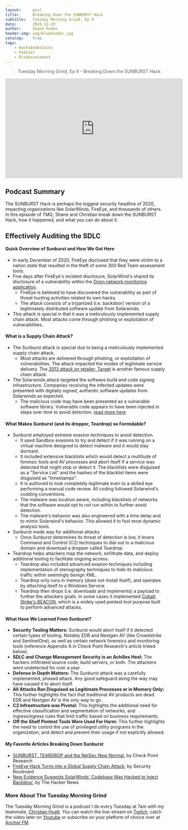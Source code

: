 ```yaml
---
layout: 	post
title:  	Breaking Down the SUNBURST Hack
subtitle: 	Tuesday Morning Grind, Ep 9
date:   	2020-12-29
author: 	Shane Peden
header-img: img/blueheader.jpg
catalog: 	true
tags:
    - HacksAndAttacks
    - Podcast
    - RiskAssessment
---
```


> Tuesday Morning Grind, Ep 9 - Breaking Down the SUNBURST Hack

<iframe width="560" height="315" src="https://www.youtube.com/embed/ClA8vsYaVOk" frameborder="0" allow="accelerometer; autoplay; clipboard-write; encrypted-media; gyroscope; picture-in-picture" allowfullscreen></iframe>

## Podcast Summary ##
The SUNBURST Hack is perhaps the biggest security headline of 2020, impacting organizations like SolarWinds, FireEye, and thousands of others. In this episode of TMG, Shane and Christian break down the SUNBURST Hack, how it happened, and what you can do about it. 

## Effectively Auditing the SDLC ##

#### Quick Overview of Sunburst and How We Got Here ####
+ In early December of 2020, FireEye disclosed that they were victim to a nation state that resulted in the theft of some 300 Red Team assessment tools.
+ Five days after FireEye's incident disclosure, SolarWind's shared its disclosure of a vulnerability within the [Orion network monitoring application](https://www.solarwinds.com/orion-platform). 
	- FireEye is believed to have discovered the vulnerability as part of threat hunting activities related its own hacks. 
	- The attack consists of a trojanized (i.e. backdoor) version of a legitimately distributed software update from Solarwinds. 
+ This attack is special in that it was a meticulously implemented supply chain attack. Most attacks come through phishing or exploitation of vulnerabilities. 

#### What is a Supply Chain Attack? ####
+ The Sunburst attack is special due to being a meticulously implemented supply chain attack. 
	- Most attacks are delivered through phishing, or exploitation of vulnerabilities. The attack impacted the modes of legitimate service delivery. The [2013 attack on retailer, Target](https://www.zdnet.com/article/anatomy-of-the-target-data-breach-missed-opportunities-and-lessons-learned/) is another famous supply chain attack. 
+ The Solarwinds attack targeted the software build and code signing infrastructure. Companies receiving the infected updates were presented with digitally signed, authentic software updates from Solarwinds as expected. 
	- The malicious code may have been presented as a vulnerable software library. Vulnerable code appears to have been injected in steps over time to avoid detection. [read more here](https://thehackernews.com/2020/12/new-evidence-suggests-solarwinds.html)
		
#### What Makes Sunburst (and its dropper, Teardrop) so Formidable?  ####
+ Sunburst employed extreme evasion techniques to avoid detection.
	- It used Sandbox evasions to try and detect if it was running on a virtual machine designed to detect malware and it would stay dormant.
	- It included extensive blacklists which would detect a multitude of forensic tools and AV processes and abort itself if a service was detected that might stop or detect it. The blacklists were disguised as a "Service List" and the hashes of the blacklist items were disguised as "timestamps". 
	- It is authored to look completely legitimate even to a skilled eye performing a manual code review. All coding followed Solarwind's codding conventions. 
	- The malware was location aware, including blacklists of networks that the software would opt to not run within to further avoid detection.
	- The malware's behavior was also engineered with a time delay and to mimic Solarwind's behavior. This allowed it to fool most dynamic analysis tools. 
+ Sunburst made way for additional attacks
	- Once Sunburst determines its threat of detection is low, it levers Command and Control (C2) techniques to dial out to a malicious domain and download a dropper called Teardrop.
+ Teardrop helps attackers map the network, exfiltrate data, and deploy additional tooling to facilitate ongoing access.
	- Teardrop also included advanced evasion techniques including implementation of stenography techniques to hide its malicious traffic within seemingly benign XML. 
	- Teardrop only runs in memory (does not install itself), and operates by attaching itself to a Windows Service.
	- Teardrop then drops (i.e. downloads and implements) a payload to further the attackers goals. In some cases it implemented [Cobalt Strike's BEACON](https://www.cobaltstrike.com/help-beacon), which is a widely used pentest tool purpose built to perform advanced attacks. 
	
#### What Have We Learned From Sunburst? ####
+ **Security Tooling Matters:** Sunburst would abort itself if it detected certain types of tooling. Notably EDR and Nextgen AV (like Crowdstrike and SentinelOne), as well as certain network forensics and monitoring tools (reference Appendix A in Check Point Research's article linked below). 
+ **SDLC and Change Management Security is an Achilles Heel:** The hackers infiltrated source code, build servers, or both. The attackers went undetected for over a year. 
+ **Defense in Depth Matters:** The Sunburst attack was a carefully implemented, phased attack. Any good safeguard along the way may have caused it to abort itself. 
+ **All Attacks Ran Disguised as Legitimate Processes or in Memory Only:** This further highlights the fact that traditional AV products are dead. EDR and Nextgen AV is the only way to go.
+ **C2 Infrastructure was Pivotal:** This highlights the additional need for effective classification and segmentation of networks, and ingress/egress rules that limit traffic based on business requirements.
+ **Off the Shelf Pentest Tools Were Used For Harm:** This further highlights the need to control the use of privileged utility programs in the organization, and detect and prevent their usage if not explicitly allowed. 

#### My Favorite Articles Breaking Down Sunburst ####
+ [SUNBURST, TEARDROP and the NetSec New Normal](https://research.checkpoint.com/2020/sunburst-teardrop-and-the-netsec-new-normal/), by Check Point Research
+ [FireEye Hack Turns into a Global Supply Chain Attack](https://securityboulevard.com/2020/12/fireeye-hack-turns-into-a-global-supply-chain-attack/), by Security Boulevard
+ [New Evidence Suggests SolarWinds' Codebase Was Hacked to Inject Backdoor](https://thehackernews.com/2020/12/new-evidence-suggests-solarwinds.html), by The Hacker News

### More About The Tuesday Morning Grind
The Tuesday Morning Grind is a podcast I do every Tuesday at 7am with my teammate, [Christian Hyatt](https://www.linkedin.com/in/christianhyatt/).  You can watch the live-stream on [Twitch](https://www.twitch.tv/risk3sixty), catch the video later on [Youtube](https://www.youtube.com/channel/UCjcD3Vc3Z1FSncd2BvRp9vQ/featured) or subscribe on your platform of choice over at [Anchor FM](https://anchor.fm/risk3sixty).



